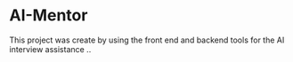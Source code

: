 # AI-Mentor
This project was create by using the front end and backend tools for the AI interview assistance ..
